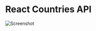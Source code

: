 # React Countries API

![Screenshot](https://github.com/gnyokota/restapi_react-/blob/6170342718484fba13c16db983baea92b363aad0/src/img/my_result.JPG)
